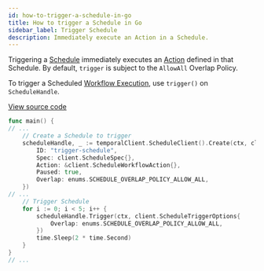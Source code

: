 ```yaml
---
id: how-to-trigger-a-schedule-in-go
title: How to trigger a Schedule in Go
sidebar_label: Trigger Schedule
description: Immediately execute an Action in a Schedule.
---
```


Triggering a [Schedule](/concepts/what-is-a-schedule) immediately executes an [Action](/concepts/what-is-a-schedule#action) defined in that Schedule.
By default, `trigger` is subject to the `AllowAll` Overlap Policy.

To trigger a Scheduled [Workflow Execution](/concepts/what-is-a-workflow-execution), use `trigger()` on `ScheduleHandle`.

<a class="dacx-source-link" href="https://github.com/temporalio/documentation-samples-go/blob/add-go-schedule-sample/schedule/trigger/main_dacx.go">View source code</a>

```go
func main() {
// ...
	// Create a Schedule to trigger
	scheduleHandle, _ := temporalClient.ScheduleClient().Create(ctx, client.ScheduleOptions{
		ID: "trigger-schedule",
		Spec: client.ScheduleSpec{},
		Action: &client.ScheduleWorkflowAction{},
		Paused: true,
		Overlap: enums.SCHEDULE_OVERLAP_POLICY_ALLOW_ALL,
	})
// ...
	// Trigger Schedule
	for i := 0; i < 5; i++ {
		scheduleHandle.Trigger(ctx, client.ScheduleTriggerOptions{
			Overlap: enums.SCHEDULE_OVERLAP_POLICY_ALLOW_ALL,
		})
		time.Sleep(2 * time.Second)
	}
}
// ...
```
